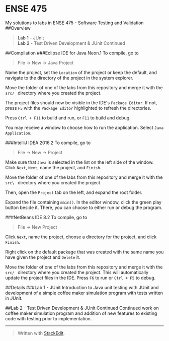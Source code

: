 
# ENSE 475
My solutions to labs in ENSE 475 - Software Testing and Validation
##Overview
> **Lab 1** - JUnit  
> **Lab 2** - Test Driven Development & JUnit Continued  

##Compilation
###Eclipse IDE for Java Neon.1
To compile, go to
>File -> New -> Java Project

Name the project, set the `Location` of the project or keep the default, and navigate to the directory of the project in the system explorer.  

Move the folder of one of the labs from this repository and merge it with the `src/ `
directory where you created the project.  

The project files should now be visible in the IDE's `Package Editor`. If not, press `F5` with the `Package Editor` highlighted to refresh the directories.  

Press `Ctrl + F11` to build and run, or `F11` to build and debug.  

You may receive a window to choose how to run the application. Select `Java Application`.  

###IntelliJ IDEA 2016.2
To compile, go to  
>File -> New -> Project

Make sure that `Java` is selected in the list on the left side of the window.
Click `Next`, `Next`, name the project, and `Finish`.  

Move the folder of one of the labs from this repository and merge it with the `src\ ` 
directory where you created the project.  

Then, open the `Project` tab on the left, and expand the root folder. 

Expand the file containing `main()`. In the editor window, click the green play button beside it. There, you can choose to either run or debug the program.

###NetBeans IDE 8.2
To compile, go to
>File -> New Project  

Click `Next`, name the project, choose a directory for the project, and click 
`Finish`.

Right click on the default package that was created with the same name you 
have given the project and `Delete` it.

Move the folder of one of the labs from this repository and merge it with the `src/ ` 
directory where you created the project. This will automatically update the 
project files in the IDE. Press `F6` to run or `Ctrl + F5` to debug.

##Details
###Lab 1 - JUnit
Introduction to Java unit testing with JUnit and development of a simple coffee maker simulation program with tests written in JUnit.

##Lab 2 - Test Driven Development & JUnit Continued
Continued work on coffee maker simulation program and addition of new features to existing code with testing prior to implementation.  

---
> Written with [StackEdit](https://stackedit.io/).